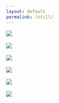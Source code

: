 ```yaml
---
layout: default
permalink: /still/
---
```


<!-- title: still -->

<div class="home">
</div>

  <body>

<div class="item"><img src="{{ site.baseurl }}/img/glass.gif"></div>
<br>

 <div class="item"><img src="{{ site.baseurl }}/img/glass1.jpg"></div>
 <br>


 <div class="item"><img src="{{ site.baseurl }}/img/edit3.jpg"></div>
 <br>


 <div class="item"><img src="{{ site.baseurl }}/img/edit4.jpg"></div>
 <br>

 <div class="item"><img src="{{ site.baseurl }}/img/glass.jpg"></div>
 <br>


 <div class="item"><img src="{{ site.baseurl }}/img/party.jpg"></div>
 <br>






  </body>

